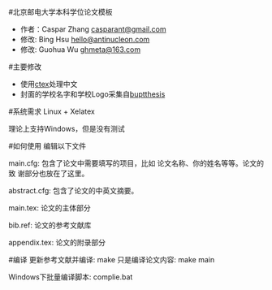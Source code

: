 #北京邮电大学本科学位论文模板
* 作者：Caspar Zhang <casparant@gmail.com>
* 修改: Bing Hsu <hello@antinucleon.com>
* 修改: Guohua Wu <ghmeta@163.com>

#主要修改
* 使用[ctex](http://www.ctan.org/pkg/ctex "ctex")处理中文
* 封面的学校名字和学校Logo采集自[buptthesis](http://code.google.com/p/buptthesis/ "buptthesis")

#系统需求
Linux + Xelatex

理论上支持Windows，但是没有测试

#如何使用
编辑以下文件

main.cfg: 包含了论文中需要填写的项目，比如
          论文名称、你的姓名等等。论文的致
          谢部分也放在了这里。

abstract.cfg: 包含了论文的中英文摘要。

main.tex: 论文的主体部分

bib.ref: 论文的参考文献库

appendix.tex: 论文的附录部分

#编译
更新参考文献并编译: make
只是编译论文内容: make main

Windows下批量编译脚本: complie.bat
